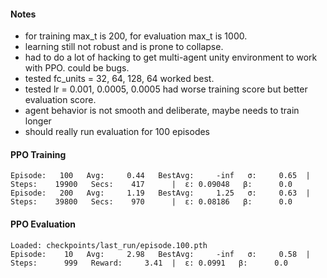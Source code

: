 #### Notes
- for training max_t is 200, for evaluation max_t is 1000.
- learning still not robust and is prone to collapse.
- had to do a lot of hacking to get multi-agent unity environment to work with PPO.  could be bugs.
- tested fc_units = 32, 64, 128, 64 worked best.
- tested lr = 0.001, 0.0005, 0.0005 had worse training score but better evaluation score.
- agent behavior is not smooth and deliberate, maybe needs to train longer
- should really run evaluation for 100 episodes


#### PPO Training
```
Episode:   100   Avg:     0.44   BestAvg:     -inf   σ:     0.65  |  Steps:    19900   Secs:    417      |  ε: 0.09048   β:      0.0
Episode:   200   Avg:     1.19   BestAvg:     1.25   σ:     0.63  |  Steps:    39800   Secs:    970      |  ε: 0.08186   β:      0.0
```

#### PPO Evaluation
```
Loaded: checkpoints/last_run/episode.100.pth
Episode:    10   Avg:     2.98   BestAvg:     -inf   σ:     0.58  |  Steps:      999   Reward:     3.41  |  ε: 0.0991   β:      0.0
```
